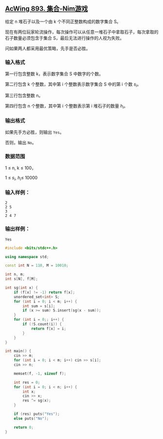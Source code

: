 ## [AcWing 893. 集合-Nim游戏](https://www.acwing.com/problem/content/895/)

给定 n 堆石子以及一个由 k 个不同正整数构成的数字集合 S。

现在有两位玩家轮流操作，每次操作可以从任意一堆石子中拿取石子，每次拿取的石子数量必须包含于集合 S，最后无法进行操作的人视为失败。

问如果两人都采用最优策略，先手是否必胜。

### **输入格式**

第一行包含整数 k，表示数字集合 S 中数字的个数。

第二行包含 k 个整数，其中第 i 个整数表示数字集合 S 中的第 i 个数 $s_i$。

第三行包含整数 n。

第四行包含 n 个整数，其中第 i 个整数表示第 i 堆石子的数量 $h_i$。

### **输出格式**

如果先手方必胜，则输出 `Yes`。

否则，输出 `No`。

### **数据范围**

1 ≤ n, k ≤ 100，

1 ≤ $s_i$, $h_i$≤ 10000

### **输入样例：**

```
2
2 5
3
2 4 7
```

### **输出样例：**

```
Yes
```

```cpp
#include <bits/stdc++.h>

using namespace std;

const int N = 110, M = 10010;

int n, m;
int s[N], f[M];

int sg(int x) {
    if (f[x] != -1) return f[x];
    unordered_set<int> S;
    for (int i = 0; i < m; i++) {
        int sum = s[i];
        if (x >= sum) S.insert(sg(x - sum));
    }
    for (int i = 0;; i++) {
        if (!S.count(i)) {
            return f[x] = i;
        }
    }
}

int main() {
    cin >> m;
    for (int i = 0; i < m; i++) cin >> s[i];
    cin >> n;

    memset(f, -1, sizeof f);

    int res = 0;
    for (int i = 0; i < n; i++) {
        int x;
        cin >> x;
        res ^= sg(x);
    }

    if (res) puts("Yes");
    else puts("No");

    return 0;
}
```